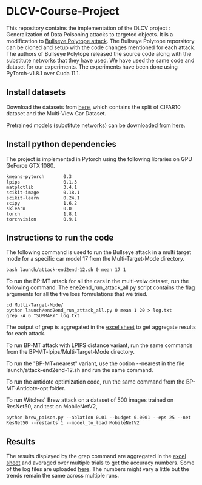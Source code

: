 # DLCV-Course-Project
This repository contains the implementation of the DLCV project : Generalization of Data Poisoning attacks to targeted objects. 
It is a modification to [Bullseye Polytope attack](https://github.com/ucsb-seclab/BullseyePoison). The Bullseye Polytope reporsitory can be cloned and setup with the code changes mentioned for each attack. The authors of Bullseye Polytope released the source code along with the substitute networks that they have used. We have used the same code and dataset for our experiments. The experiments have been done using PyTorch-v1.8.1 over Cuda 11.1. 

## Install datasets
Download the datasets from [here](https://drive.google.com/file/d/1wVRobdlwvD9-VL9mYKCu_onq8PbbyP0V/view), which contains the split of CIFAR10 dataset and the Multi-View Car Dataset.

Pretrained models (substitute networks) can be downloaded from [here](https://drive.google.com/file/d/1TwxNbJ1arDNQrBJdt5AFeaAbKC65HOko/view).


## Install python dependencies
The project is implemented in Pytorch using the following libraries on GPU GeForce GTX 1080.
```
kmeans-pytorch       0.3
lpips                0.1.3
matplotlib           3.4.1
scikit-image         0.18.1
scikit-learn         0.24.1
scipy                1.6.2
sklearn              0.0
torch                1.8.1
torchvision          0.9.1
```

## Instructions to run the code
The following command is used to run the Bullseye attack in a multi target mode for a specific car model 17 from the Multi-Target-Mode directory.
```
bash launch/attack-end2end-12.sh 0 mean 17 1
```
To run the BP-MT attack for all the cars in the multi-veiw dataset, run the following command. The ene2end_run_attack_all.py script contains the flag arguments for all the five loss formulations that we tried.
```
cd Multi-Target-Mode/
python launch/end2end_run_attack_all.py 0 mean 1 20 > log.txt
grep -A 6 "SUMMARY" log.txt
```
The output of grep is aggregated in the [excel sheet](https://github.com/sunan93/DLCV-Course-Project/tree/master/Results) to get aggregate results for each attack.

To run BP-MT attack with LPIPS distance variant, run the same commands from the BP-MT-lpips/Multi-Target-Mode directory. 

To run the "BP-MT+nearest" variant, use the option --nearest in the file launch/attack-end2end-12.sh and run the same command.

To run the antidote optimization code, run the same command from the BP-MT-Antidote-opt folder.

To run Witches' Brew attack on a dataset of 500 images trained on ResNet50, and test on MobileNetV2, 
```
python brew_poison.py --ablation 0.01 --budget 0.0001 --eps 25 --net ResNet50 --restarts 1 --model_to_load MobileNetV2
```

## Results
The results displayed by the grep command are aggregated in the [excel sheet](https://github.com/sunan93/DLCV-Course-Project/tree/master/Results) and averaged over multiple trials to get the accuracy numbers. Some of the log files are uploaded [here](https://github.com/sunan93/DLCV-Course-Project/tree/master/Results). The numbers might vary a little but the trends remain the same across multiple runs.
